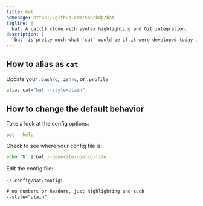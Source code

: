 ```yaml
---
title: bat
homepage: https://github.com/sharkdp/bat
tagline: |
  bat: A cat(1) clone with syntax highlighting and Git integration.
description: |
  `bat` is pretty much what `cat` would be if it were developed today in the world of Markdown, git, etc.
---
```


## How to alias as `cat`

Update your `.bashrc`, `.zshrc`, or `.profile`

```bash
alias cat="bat --style=plain"
```

## How to change the default behavior

Take a look at the config options:

```bash
bat --help
```

Check to see where your config file is:

```bash
echo 'N' | bat --generate-config-file
```

Edit the config file:

`~/.config/bat/config`:

```txt
# no numbers or headers, just highlighting and such
--style="plain"
```
